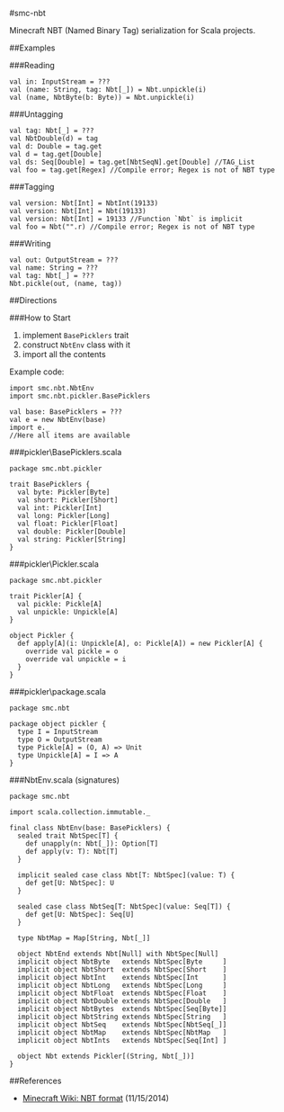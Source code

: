 #smc-nbt

Minecraft NBT (Named Binary Tag) serialization for Scala projects.

##Examples

###Reading

	val in: InputStream = ???
	val (name: String, tag: Nbt[_]) = Nbt.unpickle(i)
	val (name, NbtByte(b: Byte)) = Nbt.unpickle(i)

###Untagging

	val tag: Nbt[_] = ???
	val NbtDouble(d) = tag
	val d: Double = tag.get
	val d = tag.get[Double]
	val ds: Seq[Double] = tag.get[NbtSeqN].get[Double] //TAG_List
	val foo = tag.get[Regex] //Compile error; Regex is not of NBT type

###Tagging

	val version: Nbt[Int] = NbtInt(19133)
	val version: Nbt[Int] = Nbt(19133)
	val version: Nbt[Int] = 19133 //Function `Nbt` is implicit
	val foo = Nbt("".r) //Compile error; Regex is not of NBT type

###Writing

	val out: OutputStream = ???
	val name: String = ???
	val tag: Nbt[_] = ???
	Nbt.pickle(out, (name, tag))

##Directions

###How to Start

1. implement `BasePicklers` trait
2. construct `NbtEnv` class with it
3. import all the contents

Example code:

	import smc.nbt.NbtEnv
	import smc.nbt.pickler.BasePicklers

	val base: BasePicklers = ???
	val e = new NbtEnv(base)
	import e._
	//Here all items are available

###pickler\BasePicklers.scala

	package smc.nbt.pickler

	trait BasePicklers {
      val byte: Pickler[Byte]
      val short: Pickler[Short]
      val int: Pickler[Int]
      val long: Pickler[Long]
      val float: Pickler[Float]
      val double: Pickler[Double]
      val string: Pickler[String]
    }

###pickler\Pickler.scala

	package smc.nbt.pickler

	trait Pickler[A] {
	  val pickle: Pickle[A]
	  val unpickle: Unpickle[A]
	}

	object Pickler {
	  def apply[A](i: Unpickle[A], o: Pickle[A]) = new Pickler[A] {
	    override val pickle = o
	    override val unpickle = i
	  }
	}

###pickler\package.scala

	package smc.nbt

	package object pickler {
	  type I = InputStream
	  type O = OutputStream
	  type Pickle[A] = (O, A) => Unit
	  type Unpickle[A] = I => A
	}

###NbtEnv.scala (signatures)

	package smc.nbt

	import scala.collection.immutable._

	final class NbtEnv(base: BasePicklers) {
	  sealed trait NbtSpec[T] {
	    def unapply(n: Nbt[_]): Option[T]
	    def apply(v: T): Nbt[T]
	  }

	  implicit sealed case class Nbt[T: NbtSpec](value: T) {
	    def get[U: NbtSpec]: U
	  }

	  sealed case class NbtSeq[T: NbtSpec](value: Seq[T]) {
	    def get[U: NbtSpec]: Seq[U]
	  }

	  type NbtMap = Map[String, Nbt[_]]

	  object NbtEnd extends Nbt[Null] with NbtSpec[Null]
	  implicit object NbtByte   extends NbtSpec[Byte     ]
	  implicit object NbtShort  extends NbtSpec[Short    ]
	  implicit object NbtInt    extends NbtSpec[Int      ]
	  implicit object NbtLong   extends NbtSpec[Long     ]
	  implicit object NbtFloat  extends NbtSpec[Float    ]
	  implicit object NbtDouble extends NbtSpec[Double   ]
	  implicit object NbtBytes  extends NbtSpec[Seq[Byte]]
	  implicit object NbtString extends NbtSpec[String   ]
	  implicit object NbtSeq    extends NbtSpec[NbtSeq[_]]
	  implicit object NbtMap    extends NbtSpec[NbtMap   ]
	  implicit object NbtInts   extends NbtSpec[Seq[Int] ]

	  object Nbt extends Pickler[(String, Nbt[_])]
	}

##References

- [Minecraft Wiki: NBT format](http://minecraft.gamepedia.com/NBT_format) (11/15/2014)
